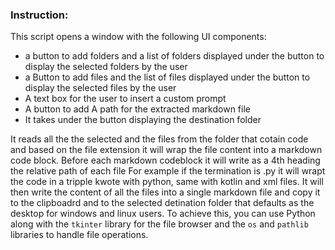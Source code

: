 
### Instruction:

This script opens a window with the following UI components: 
- a button to add folders and a list of folders displayed under the button to display the selected folders by the user
- a Button to add files and the list of files displayed under the button to display the selected files by the user
- A text box for the user to insert a custom prompt
- A button to add A path for the extracted markdown file
- It takes under the button displaying the destination folder

It reads all the the selected and the files from the folder that cotain code and based on the file extension it will wrap the file content into a markdown code block. 
Before each markdown codeblock it will write as a 4th heading the relative path of each file
For example if the termination is .py it will wrapt the code in a tripple kwote with python, same with kotlin and xml files.
It will then write the content of all the files into a single markdown file and copy it to the clipboadrd and to the selected detination folder that defaults as the desktop for windows and linux users.
To achieve this, you can use Python along with the `tkinter` library for the file browser and the `os` and `pathlib` libraries to handle file operations.
